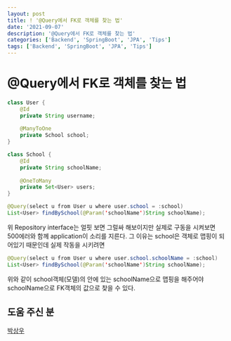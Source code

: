 ```yaml
---
layout: post
title: ! '@Query에서 FK로 객체를 찾는 법'
date: '2021-09-07'
description: '@Query에서 FK로 객체를 찾는 법'
categories: ['Backend', 'SpringBoot', 'JPA', 'Tips']
tags: ['Backend', 'SpringBoot', 'JPA', 'Tips']
---
```

# @Query에서 FK로 객체를 찾는 법



```java
class User {
    @Id
    private String username;
    
    @ManyToOne
    private School school;
}
```

```java
class School {
    @Id
    private String schoolName;
    
    @OneToMany
    private Set<User> users;
}
```





```java
@Query(select u from User u where user.school = :school)
List<User> findBySchool(@Param('schoolName')String schoolName);
```

위 Repository interface는 얼핏 보면 그럴싸 해보이지만 실제로 구동을 시켜보면 500에러와 함께 application이 소리를 지른다. 그 이유는 school은 객체로 맵핑이 되어있기 때문인데 실제 작동을 시키려면

```java
@Query(select u from User u where user.school.schoolName = :school)
List<User> findBySchool(@Param('schoolName')String schoolName);
```

위와 같이 school객체(모델)의 안에 있는 schoolName으로 맵핑을 해주어야 schoolName으로 FK객체의 값으로 찾을 수 있다.



## 도움 주신 분

[박상우](https://github.com/parksangwoo1617)